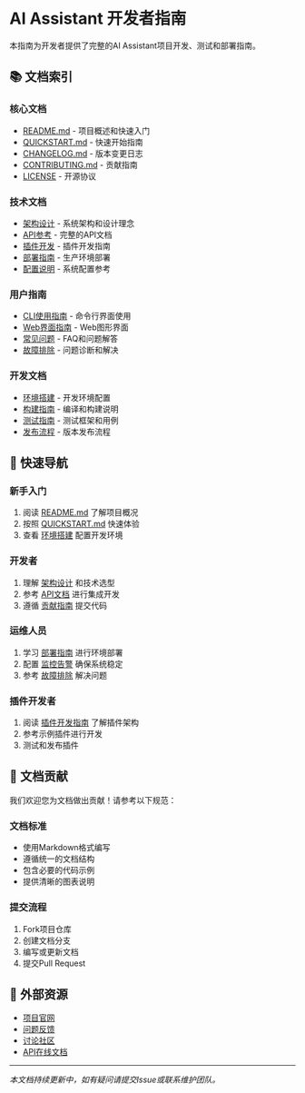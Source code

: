 # AI Assistant 开发者指南

本指南为开发者提供了完整的AI Assistant项目开发、测试和部署指南。

## 📚 文档索引

### 核心文档
- [README.md](../README.md) - 项目概述和快速入门
- [QUICKSTART.md](../QUICKSTART.md) - 快速开始指南
- [CHANGELOG.md](../CHANGELOG.md) - 版本变更日志
- [CONTRIBUTING.md](../CONTRIBUTING.md) - 贡献指南
- [LICENSE](../LICENSE) - 开源协议

### 技术文档
- [架构设计](architecture.md) - 系统架构和设计理念
- [API参考](api.md) - 完整的API文档
- [插件开发](plugins.md) - 插件开发指南
- [部署指南](deployment.md) - 生产环境部署
- [配置说明](configuration.md) - 系统配置参考

### 用户指南
- [CLI使用指南](cli-guide.md) - 命令行界面使用
- [Web界面指南](web-guide.md) - Web图形界面
- [常见问题](faq.md) - FAQ和问题解答
- [故障排除](troubleshooting.md) - 问题诊断和解决

### 开发文档
- [环境搭建](development-setup.md) - 开发环境配置
- [构建指南](build.md) - 编译和构建说明
- [测试指南](testing.md) - 测试框架和用例
- [发布流程](release.md) - 版本发布流程

## 🚀 快速导航

### 新手入门
1. 阅读 [README.md](../README.md) 了解项目概况
2. 按照 [QUICKSTART.md](../QUICKSTART.md) 快速体验
3. 查看 [环境搭建](development-setup.md) 配置开发环境

### 开发者
1. 理解 [架构设计](architecture.md) 和技术选型
2. 参考 [API文档](api.md) 进行集成开发
3. 遵循 [贡献指南](../CONTRIBUTING.md) 提交代码

### 运维人员
1. 学习 [部署指南](deployment.md) 进行环境部署
2. 配置 [监控告警](monitoring.md) 确保系统稳定
3. 参考 [故障排除](troubleshooting.md) 解决问题

### 插件开发者
1. 阅读 [插件开发指南](plugins.md) 了解插件架构
2. 参考示例插件进行开发
3. 测试和发布插件

## 📖 文档贡献

我们欢迎您为文档做出贡献！请参考以下规范：

### 文档标准
- 使用Markdown格式编写
- 遵循统一的文档结构
- 包含必要的代码示例
- 提供清晰的图表说明

### 提交流程
1. Fork项目仓库
2. 创建文档分支
3. 编写或更新文档
4. 提交Pull Request

## 🔗 外部资源

- [项目官网](https://example.com/ai-assistant)
- [问题反馈](https://github.com/your-org/ai-assistant/issues)
- [讨论社区](https://github.com/your-org/ai-assistant/discussions)
- [API在线文档](https://api.example.com/docs)

---

*本文档持续更新中，如有疑问请提交Issue或联系维护团队。*
